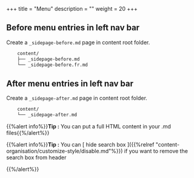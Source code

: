 +++
title = "Menu"
description = ""
weight = 20
+++


## Before menu entries in left nav bar
Create a `_sidepage-before.md` page in content root folder.

```bash
	content/
	├──	_sidepage-before.md
	└──	_sidepage-before.fr.md
```


## After menu entries in left nav bar
Create a `_sidepage-after.md` page in content root folder.

```bash
	content/
	└──	_sidepage-after.md
```



{{%alert info%}}**Tip :** You can put a full HTML content in your .md files{{%/alert%}}

{{%alert info%}}**Tip :** You can [ hide search box ]({{%relref "content-organisation/customize-style/disable.md"%}}) if you want to remove the search box from header

{{%/alert%}}